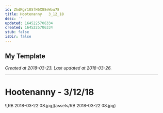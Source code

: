 ```yaml
---
id: ZhdKgr10SfH6X88eWou78
title: Hootenanny   3_12_18
desc: ''
updated: 1645225706334
created: 1645225706334
stub: false
isDir: false
---
```

My Template
---

_Created at 2018-03-23._
_Last updated at 2018-03-26._




---

# Hootenanny - 3/12/18


![RB 2018-03-22 08.jpg](assets/RB 2018-03-22 08.jpg)

